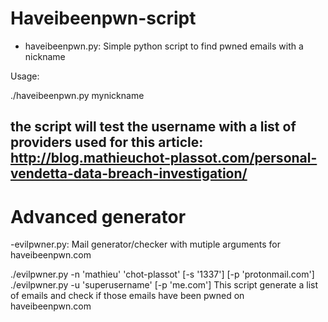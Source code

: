 # Haveibeenpwn-script
- haveibeenpwn.py: Simple python script to find pwned emails with a nickname

Usage:

./haveibeenpwn.py mynickname

the script will test the username with a list of providers
used for this article: http://blog.mathieuchot-plassot.com/personal-vendetta-data-breach-investigation/
------------------------------------------------------------------------------------------------------------
# Advanced generator
-evilpwner.py: Mail generator/checker with mutiple arguments for haveibeenpwn.com

./evilpwner.py -n 'mathieu' 'chot-plassot' [-s '1337'] [-p 'protonmail.com']
./evilpwner.py -u 'superusername' [-p 'me.com'] 
This script generate a list of emails and check if those emails have been pwned on haveibeenpwn.com
